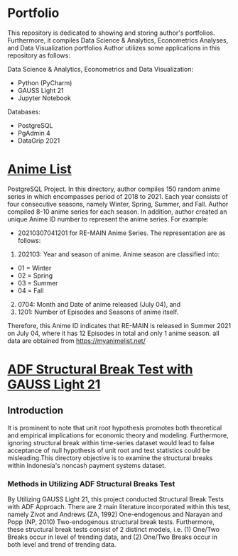 # Portfolio
This repository is dedicated to showing and storing author's portfolios. 
Furthermore, it compiles Data Science & Analytics, Econometrics Analyses, and Data Visualization portfolios
Author utilizes some applications in this repository as follows:

Data Science & Analytics, Econometrics and Data Visualization:
- Python (PyCharm)
- GAUSS Light 21
- Jupyter Notebook

Databases:
- PostgreSQL
- PgAdmin 4
- DataGrip 2021

# [Anime List](https://github.com/madisuryapr/Projects/tree/main/Anime%20List)
PostgreSQL Project. In this directory, author compiles 150 random anime series in which encompasses period of 2018 to 2021.
Each year consists of four consecutive seasons, namely Winter, Spring, Summer, and Fall. Author compiled 8-10 anime series for each season.
In addition, author created an unique Anime ID number to represent the anime series. For example:
-  20210307041201 for RE-MAIN Anime Series. The representation are as follows:
1. 202103: Year and season of anime. Anime season are classified into:
- 01 = Winter
- 02 = Spring
- 03 = Summer
- 04 = Fall

2. 0704: Month and Date of anime released (July 04), and
3. 1201: Number of Episodes and Seasons of anime itself.

Therefore, this Anime ID indicates that RE-MAIN is released in Summer 2021 on July 04, where it has 12 Episodes in total and only 1 anime season.
all data are obtained from https://myanimelist.net/

# [ADF Structural Break Test with GAUSS Light 21](https://github.com/madisuryapr/Projects/tree/main/ADF%20Structural%20Break%20Test%20with%20GAUSS%20Light%2021)

## Introduction
It is prominent to note that unit root hypothesis promotes both theoretical and empirical implications for economic theory and modeling. Furthermore, ignoring structural break within time-series dataset would lead to false acceptance of null hypothesis of unit root and test statistics could be misleading.This directory objective is to examine the structural breaks within Indonesia's noncash payment systems dataset.

### Methods in Utilizing ADF Structural Breaks Test
By Utilizing GAUSS Light 21, this project conducted Structural Break Tests with ADF Approach. There are 2 main literature incorporated within this test, namely Zivot and Andrews (ZA, 1992) One-endogenous and Narayan and Popp (NP, 2010) Two-endogenous structural break tests. Furthermore, these structural break tests consist of 2 distinct models, i.e. (1) One/Two Breaks occur in level of trending data, and (2) One/Two Breaks occur in both level and trend of trending data.